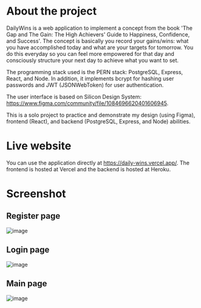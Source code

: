 # About the project
DailyWins is a web application to implement a concept from the book 'The Gap and The Gain: The High Achievers' Guide to Happiness, Confidence, and Success'.
The concept is basically you record your gains/wins: what you have accomplished today and what are your targets for tomorrow. You do this everyday
so you can feel more empowered for that day and consciously structure your next day to achieve what you want to set.

The programming stack used is the PERN stack: PostgreSQL, Express, React, and Node. In addition, it implements bcrypt for hashing user passwords and JWT (JSONWebToken)
for user authentication.

The user interface is based on Silicon Design System: https://www.figma.com/community/file/1084696620401606945.

This is a solo project to practice and demonstrate my design (using Figma), frontend (React), and backend (PostgreSQL, Express, and Node) abilities.

# Live website
You can use the application directly at https://daily-wins.vercel.app/. The frontend is hosted at Vercel and the backend is hosted at Heroku.

# Screenshot
## Register page
![image](https://user-images.githubusercontent.com/29671825/167343597-0402aac2-d94a-4777-8f8b-801532415d80.png)
## Login page
![image](https://user-images.githubusercontent.com/29671825/167343618-a29b7e55-4b91-4652-b089-e6ed29d52775.png)
## Main page
![image](https://user-images.githubusercontent.com/29671825/167343737-cc2fdc10-31f6-4b11-a8f1-ef7f3769935b.png)
